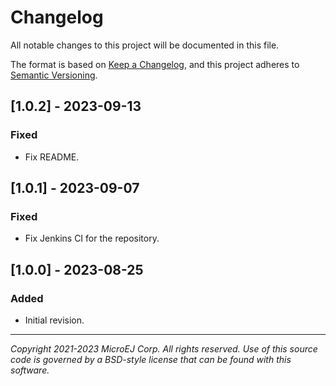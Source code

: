 # Changelog
All notable changes to this project will be documented in this file.

The format is based on [Keep a Changelog](https://keepachangelog.com/en/1.0.0/),
and this project adheres to [Semantic Versioning](https://semver.org/spec/v2.0.0.html).

## [1.0.2] - 2023-09-13

### Fixed

- Fix README.

## [1.0.1] - 2023-09-07

### Fixed

- Fix Jenkins CI for the repository.

## [1.0.0] - 2023-08-25

### Added

- Initial revision.

---
_Copyright 2021-2023 MicroEJ Corp. All rights reserved._
_Use of this source code is governed by a BSD-style license that can be found with this software._  
